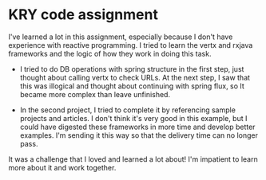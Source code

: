 # KRY code assignment

I've learned a lot in this assignment, especially because I don't have experience with reactive programming. I tried to learn the vertx and rxjava frameworks and the logic of how they work in doing this task.

- I tried to do DB operations with spring structure in the first step, just thought about calling vertx to check URLs. At the next step, I saw that this was illogical and thought about continuing with spring flux, so It became more complex than leave unfinished.


- In the second project, I tried to complete it by referencing sample projects and articles. I don't think it's very good in this example, but I could have digested these frameworks in more time and develop better examples. I'm sending it this way so that the delivery time can no longer pass.



It was a challenge that I loved and learned a lot about! I'm impatient to learn more about it and work together.